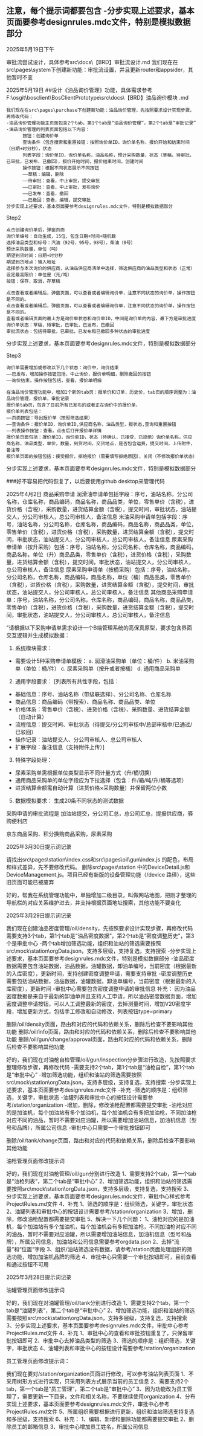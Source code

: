注意，每个提示词都要包含
-分步实现上述要求，基本页面要参考designrules.mdc文件，特别是模拟数据部分
-

2025年5月19日下午

审批流尝试设计，具体参考src\docs\【BRD】审批流设计.md
我们现在在src\pages\system下创建新功能：审批流设置，并且更新router和appsider，其他暂时不变



2025年5月19日
##设计《油品询价管理》功能，具体需求参考F:\osgit\bosclient\BosClientPrototype\src\docs\【BRD】油品询价模块 .md
```
我们现在在src\pages\purchase下创建新功能：油品询价管理，先按照要求设计实现步骤，再修改代码：
-油品询价管理功能主页面包含2个tab，第1个tab是“油品询价管理”，第2个tab是“审批记录”
-油品询价管理的列表页面包括以下内容：
      按钮：创建询价单
      查询条件（包含搜索和重置按钮：按照询价单ID，询价单名称，报价开始和结束时间（日期+时分秒），状态
      列表字段：询价单ID，询价单名称，油品名称，预计采购数量，状态（草稿，待审批，已审批，已发布，已撤回），报价开始时间，报价结束时间，创建时间
      操作按钮：根据不同状态展示不同按钮
      ——草稿：编辑，删除
      ——待审批：查看，中止审批，提交审批
      ——已审批：查看，中止审批，发布询价
      ——已发布：查看，撤回
      ——已撤回：查看，编辑，提交审批
分步实现上述要求，基本页面要参考designrules.mdc文件，特别是模拟数据部分
```
Step2
```
点击创建询价单后，弹窗页面
询价单编号：自动生成，15位，包含日期+时间+随机数
选择油品类型和标号：汽油（92号，95号，98号），柴油（0号）
预计采购数量，单位（吨）
期望到货时间：日期+时分秒
期望到货地点：输入地址
选择参与本次询价的供应商，从油品供应商清单中选择，筛选供应商的油品类型和状态（正常）
设定最高限价：单位是（元/吨）
按钮：保存，取消，存草稿
```

```
点击查看或者编辑后，弹窗页面，可以查看或者编辑询价单，注意不同状态的询价单，操作按钮是不同的。
点击查看或者编辑后，弹窗页面，可以查看或者编辑询价单，注意不同状态的询价单，操作按钮是不同的。
查看或者编辑页面的最上方是询价单状态和询价单ID，中间是询价单的内容，最下方是审批进度
询价单状态：草稿，待审批，已审批，已发布，已撤回
审批流状态：包括待审批，已审批，已发布和已撤回多种状态的审批进度
```
分步实现上述要求，基本页面要参考designrules.mdc文件，特别是模拟数据部分

Step3
```
询价单需要增加或修改以下几个状态：询价中，询价结束
——已发布，增加操作按钮包括，中止询价，报价单明细，删除撤回的按钮
——询价结束，操作按钮包括，查看，报价单明细

在油品询价管理功能中，增加1个新的tab页：报单价和订单，历史价，tab页的顺序调整为：油品询价管理，报价单，审批记录
报价单tab页，包含了目前所有已发布的或者正在询价中的报价单，
报价单列表包括：
——页面按钮：导出报价单（按照筛选结果）
——查询条件：报价单ID，询价单ID,供应商名称，油品类型，报状态,查询和重置按钮
——列表操作按钮：查看，点击后打开报价单详情
报价单页面包括：报价单ID，询价单ID，状态（待确认，已接受，已拒绝）询价单名称，供应商名称，油品类型，单价，数量，到货时间，交货地点，是否包含运费，提交时间，上传附件，备注等
报价单页面的按钮包括：接受报价，拒绝报价（需要填写拒绝原因），关闭（不修改报价单状态）
```
分步实现上述要求，基本页面要参考designrules.mdc文件，特别是模拟数据部分


###好不容易把代码恢复了，以后要使用github desktop来管理代码


2025年4月2日
商品采购申请
润滑油申请单包括字段：序号，油站名称，分公司名称，仓库名称，商品编码，商品名称，商品品类，单位，零售单价（含税），进货价格（含税），采购数量，进货结算金额（含税），提交时间，审批状态，油站提交人，分公司审核人，总公司审核人，备注信息
米油采购申请单包括字段：序号，油站名称，分公司名称，仓库名称，商品编码，商品名称，商品品类，单位，零售单价（含税），进货价格（含税），采购数量，进货结算金额（含税），提交时间，审批状态，油站提交人，分公司审核人，总公司审核人，备注信息
尿素采购申请单（按升采购）包括：序号，油站名称，分公司名称，仓库名称，商品编码，商品名称，单位（升）商品品类，零售单价（含税），进货价格（含税），采购数量，进货结算金额（含税），提交时间，审批状态，油站提交人，分公司审核人，总公司审核人，备注信息
尿素采购申请单（按桶采购）包括：序号，油站名称，分公司名称，仓库名称，商品编码，商品名称，单位（桶）商品品类，零售单价（含税），进货价格（含税），采购数量，进货结算金额（含税），提交时间，审批状态，油站提交人，分公司审核人，总公司审核人，备注信息
其他商品采购申请单：序号，油站名称，分公司名称，仓库名称，商品编码，商品名称，商品品类，零售单价（含税），进货价格（含税），采购数量，进货结算金额（含税），提交时间，审批状态，油站提交人，分公司审核人，总公司审核人，备注信息


"请根据以下采购申请单需求设计一个B端管理系统的高保真原型，要求包含界面交互逻辑并生成模拟数据：

1. 系统模块需求：
- 需要设计5种采购申请单模板：
  a. 润滑油采购单（单位：桶/件）
  b. 米油采购单（单位：桶/件） 
  c. 尿素采购单（按升或者按桶）
  d. 通用商品采购单

2. 通用字段要求：
[列表所有共性字段，包括：
- 基础信息：序号、油站名称（带级联选择）、分公司名称、仓库名称
- 商品信息：商品编码（带搜索）、商品名称、商品品类、单位
- 价格体系：零售单价（含税）、进货价格（含税）、采购数量、进货结算金额（自动计算）
- 流程信息：提交时间、审批状态（待提交/分公司审核中/总部审核中/已通过/已驳回）
- 操作记录：油站提交人、分公司审核人、总公司审核人
- 扩展字段：备注信息（支持附件上传）]

3. 特殊字段处理：
- 尿素采购单需根据单位类型显示不同计量方式（升/桶切换）
- 通用商品采购单的单位字段应为下拉选择（包含：件/箱/吨/升/桶等选项）
- 进货结算金额需自动计算（进货价格×采购数量）并保留两位小数

5. 数据模拟要求：
生成20条不同状态的测试数据



采购申请的审批流程是 加油站提交，分公司汇总，总公司汇总，提报供应商，驿购便利店

京东商品采购、积分换购商品采购，尿素采购

2025年3月30日提示词记录


请找出src\pages\station\index.css和src\pages\oil\gun\index.js 的配色，布局和样式差异，先不要修改代码。
删除src\pages\station 中的DeviceDetail.js和DeviceManagement.js。项目已经有新版的设备管理功能（/device 路径），这些旧页面可能已被废弃



好的，帮我在系统管理功能中，单独增加二级目录，叫做网站地图，把刚才整理的导航栏的对应关系维护进去，并支持根据页面地址搜索，其他功能不要变化

2025年3月29日提示词记录

我们现在创建油品密度管理/oil/density，先按照要求设计实现步骤，再修改代码
需要支持3个tab，第1个tab是“油品密度数据”，第2个tab是“密度调整历史”，第3个是审批中心
-两个tab增加筛选功能，组织和油站的筛选需要按照src\mock\station\orgData.json，支持多层级，支持复选，支持搜索
-分步实现上述要求，基本页面要参考designrules.mdc文件，特别是模拟数据部分
-油品密度数据需要包含油站数据，油品数据，油罐数据，卸油单编号，当前密度（根据最新的入库密度），更新时间，支持创建密度调整申请，需要支持审批
-密度调整历史需要包括油站数据，油品数据，油罐数据，卸油单编号，当前密度（根据最新的入库密度），更新时间
-审批中心需要包含密度调整申请的审批信息
补充：
因为油品密度数据是来自于最新的卸油单并且支持人工申请，所以油品密度数据页面，增加密度调整申请按钮，可以人工调整最新的密度，去掉测量时间，增加V20密度字段，增加更新方式，包括手工修改和自动修改，列表按钮type=primary


删除/oil/density页面，路由和对应的代码和依赖关系，删除后检查不要影响其他功能
删除/oil/info页面，路由和对应的代码和依赖关系，删除后检查不要影响其他功能
删除/oil/gun/change/approval页面，路由和对应的代码和依赖关系，删除后检查不要影响其他功能


好的，我们现在对油枪自检管理/oil/gun/inspection分步骤进行改造，先按照要求整理修改步骤，再修改代码
-需要支持2个tab，第1个tab是“油枪自检”，第1个tab是“审批中心”
-增加筛选功能，组织和油站的筛选需要按照src\mock\station\orgData.json，支持多层级，支持复选，支持搜索
-分步实现上述要求，基本页面要参考designrules.mdc文件
-补充
  -筛选的顺序是：组织筛选，关键字，审批状态
  -油罐列表和审批中心的按钮设计需要参考/station/organization
  -增加，删除，修改油枪配置都需要提交审批
  -油枪对应的是加油机，每个加油站有多个加油机，每个加油机会有多把加油枪，不同加油枪对应不同的油品，暂时不需要对应油罐，所以需要增加油站信息，加油机信息（型号和品牌），所属公司信息
  -审批中心只需要一个审批按钮即可

删除/oil/tank/change页面，路由和对应的代码和依赖关系，删除后检查不要影响其他功能


油枪管理页面修改提示词

好的，我们现在对油枪管理/oil/gun分别进行改造
1、需要支持2个tab，第一个tab是“油枪列表”，第二个tab是“审批中心”
2、增加筛选功能，组织和油站的筛选需要按照src\mock\station\orgData.json，支持多层级，支持复选，支持搜索
3、分步实现上述要求，基本页面要参考designrules.mdc文件，审批中心样式参考ProjectRules.md文件
4、补充
  1、筛选的顺序是：组织筛选，关键字，审批状态
  2、油罐列表和审批中心的按钮设计需要参考/station/organization
  3、增加，删除，修改油枪配置都需要提交审批
5、解决一下几个问题：
  1、油枪对应的是加油机，每个加油站有多个加油机，每个加油机会有多把加油枪，不同加油枪对应不同的油品，暂时不需要对应油罐，所以需要增加油站信息，加油机信息（型号和品牌），所属公司信息，加油站和公司信息需要参考orgdata.json
  2、去掉“流量”和“位置”字段
  3、组织/油站筛选没有数据，请参考/station页面处理组织的筛选功能，增加加油机品牌的筛选
  4、审批中心只需要一个审批按钮即可，目前查看和通过按钮不可用

2025年3月28日提示词记录

油罐管理页面修改提示词

好的，我们现在对油罐管理/oil/tank分别进行改造
1、需要支持2个tab，第一个tab是“油罐列表”，第二个tab是“审批中心”
2、增加筛选功能，组织和油站的筛选需要按照src\mock\station\orgData.json，支持多层级，支持复选，支持搜索
3、分步实现上述要求，基本页面要参考designrules.mdc文件，审批中心参考ProjectRules.md文件
4、补充
  1、审批中心的查看和审批按钮重复了，只保留审批按钮即可
  2、审批中心去掉油品类型的筛选
  3、筛选的顺序是：组织筛选，关键字，审批状态
  4、油罐列表和审批中心的按钮设计需要参考/station/organization


员工管理页面修改提示词：

我们现在要对/station/organization页面进行修改，可以参考油站列表页面
1、不采用树形方式进行实现，只采用列表方式展示当前的员工信息
2、需要支持2个tab，第一个tab是“员工管理”，第二个tab是“审批中心”
3、因为功能改为员工管理了，需要更新一下目录，文件和相关名称，不要继续使用organization
4、分布实现上述要求，基本页面要参考designrules.mdc文件，审批中心参考ProjectRules.md文件
5、所属组织需要根据进行更新，组织和油站筛选支持复选和多层级，支持搜索
6、补充：
  1、编辑、新增和删除功能都需要提交审批
  2、删除员工的邮箱信息
  3、审批中心增加员工姓名，所属公司信息